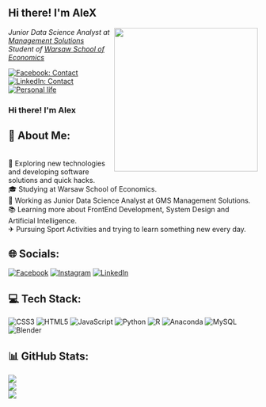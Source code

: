 <h2>Hi there! I'm AleX</h2>
<img align='right' src="https://media1.giphy.com/media/qgQUggAC3Pfv687qPC/giphy.gif" width="290">
<p><em>Junior Data Science Analyst at <a href="https://www.managementsolutions.com/en">Management Solutions</a>
</br>Student of <a href="https://www.sgh.waw.pl/en">Warsaw School of Economics</a>
</em></p>

[![Facebook: Contact](https://img.shields.io/badge/Facebook-1877F2?style=for-the-badge&logo=facebook&logoColor=white)](https://www.facebook.com/aleksander.mazur.77)
[![LinkedIn: Contact](https://img.shields.io/badge/LinkedIn-0077B5?style=for-the-badge&logo=linkedin&logoColor=white)](https://www.linkedin.com/in/your_profile)
[![Personal life](https://img.shields.io/badge/Personal_life-E4405F?style=for-the-badge&logo=instagram&logoColor=white)](https://www.instagram.com/evi_alex.pl/)

### Hi there! I'm Alex
## 💫 About Me:
<br>🤔 Exploring new technologies and developing software solutions and quick hacks.<br>🎓 Studying at Warsaw School of Economics.<br>💼 Working as Junior Data Science Analyst at GMS Management Solutions.<br>📚 Learning more about FrontEnd Development, System Design and Artificial Intelligence.<br>✈ Pursuing Sport Activities and trying to learn something new every day.


## 🌐 Socials:
[![Facebook](https://img.shields.io/badge/Facebook-%231877F2.svg?logo=Facebook&logoColor=white)](https://www.facebook.com/aleksander.mazur.77/) [![Instagram](https://img.shields.io/badge/Instagram-%23E4405F.svg?logo=Instagram&logoColor=white)](https://www.instagram.com/evi_alex.pl/) [![LinkedIn](https://img.shields.io/badge/LinkedIn-%230077B5.svg?logo=linkedin&logoColor=white)](https://www.linkedin.com/in/aleksander-mazur-bb3416253/) 

## 💻 Tech Stack:
![CSS3](https://img.shields.io/badge/css3-%231572B6.svg?style=for-the-badge&logo=css3&logoColor=white) ![HTML5](https://img.shields.io/badge/html5-%23E34F26.svg?style=for-the-badge&logo=html5&logoColor=white) ![JavaScript](https://img.shields.io/badge/javascript-%23323330.svg?style=for-the-badge&logo=javascript&logoColor=%23F7DF1E) ![Python](https://img.shields.io/badge/python-3670A0?style=for-the-badge&logo=python&logoColor=ffdd54) ![R](https://img.shields.io/badge/r-%23276DC3.svg?style=for-the-badge&logo=r&logoColor=white) ![Anaconda](https://img.shields.io/badge/Anaconda-%2344A833.svg?style=for-the-badge&logo=anaconda&logoColor=white) ![MySQL](https://img.shields.io/badge/mysql-%2300f.svg?style=for-the-badge&logo=mysql&logoColor=white) ![Blender](https://img.shields.io/badge/blender-%23F5792A.svg?style=for-the-badge&logo=blender&logoColor=white)
## 📊 GitHub Stats:
![](https://github-readme-stats.vercel.app/api?username=EviAleX&theme=radical&hide_border=false&include_all_commits=false&count_private=false)<br/>
![](https://github-readme-streak-stats.herokuapp.com/?user=EviAleX&theme=radical&hide_border=false)<br/>
![](https://github-readme-stats.vercel.app/api/top-langs/?username=EviAleX&theme=radical&hide_border=false&include_all_commits=false&count_private=false&layout=compact)

